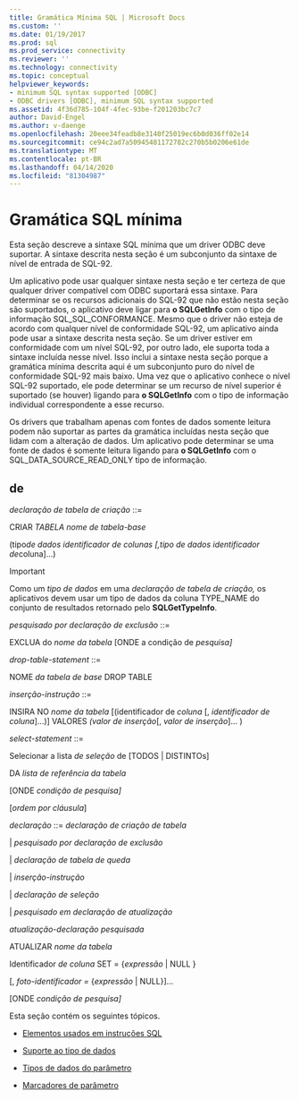 ```yaml
---
title: Gramática Mínima SQL | Microsoft Docs
ms.custom: ''
ms.date: 01/19/2017
ms.prod: sql
ms.prod_service: connectivity
ms.reviewer: ''
ms.technology: connectivity
ms.topic: conceptual
helpviewer_keywords:
- minimum SQL syntax supported [ODBC]
- ODBC drivers [ODBC], minimum SQL syntax supported
ms.assetid: 4f36d785-104f-4fec-93be-f201203bc7c7
author: David-Engel
ms.author: v-daenge
ms.openlocfilehash: 20eee34feadb8e3140f25019ec6b0d036ff02e14
ms.sourcegitcommit: ce94c2ad7a50945481172782c270b5b0206e61de
ms.translationtype: MT
ms.contentlocale: pt-BR
ms.lasthandoff: 04/14/2020
ms.locfileid: "81304987"
---
```

# <a name="sql-minimum-grammar"></a>Gramática SQL mínima
Esta seção descreve a sintaxe SQL mínima que um driver ODBC deve suportar. A sintaxe descrita nesta seção é um subconjunto da sintaxe de nível de entrada de SQL-92.  
  
 Um aplicativo pode usar qualquer sintaxe nesta seção e ter certeza de que qualquer driver compatível com ODBC suportará essa sintaxe. Para determinar se os recursos adicionais do SQL-92 que não estão nesta seção são suportados, o aplicativo deve ligar para **o SQLGetInfo** com o tipo de informação SQL_SQL_CONFORMANCE. Mesmo que o driver não esteja de acordo com qualquer nível de conformidade SQL-92, um aplicativo ainda pode usar a sintaxe descrita nesta seção. Se um driver estiver em conformidade com um nível SQL-92, por outro lado, ele suporta toda a sintaxe incluída nesse nível. Isso inclui a sintaxe nesta seção porque a gramática mínima descrita aqui é um subconjunto puro do nível de conformidade SQL-92 mais baixo. Uma vez que o aplicativo conhece o nível SQL-92 suportado, ele pode determinar se um recurso de nível superior é suportado (se houver) ligando para **o SQLGetInfo** com o tipo de informação individual correspondente a esse recurso.  
  
 Os drivers que trabalham apenas com fontes de dados somente leitura podem não suportar as partes da gramática incluídas nesta seção que lidam com a alteração de dados. Um aplicativo pode determinar se uma fonte de dados é somente leitura ligando para **o SQLGetInfo** com o SQL_DATA_SOURCE_READ_ONLY tipo de informação.  
  
## <a name="statement"></a>de  
 *declaração de tabela de criação* ::=  
  
 CRIAR *TABELA nome de tabela-base*  
  
 (tipo*de dados identificador de colunas* *[,tipo de dados identificador de*coluna]...)  
  
> [!IMPORTANT]  
>  Como um *tipo de dados* em uma *declaração de tabela de criação,* os aplicativos devem usar um tipo de dados da coluna TYPE_NAME do conjunto de resultados retornado pelo **SQLGetTypeInfo**.  
  
 *pesquisado por declaração de exclusão* ::=  
  
 EXCLUA do *nome da tabela* [ONDE a condição de *pesquisa]*  
  
 *drop-table-statement* ::=  
  
 NOME *da tabela de base* DROP TABLE  
  
 *inserção-instrução* ::=  
  
 INSIRA NO *nome da tabela* [(identificador de *coluna* [, *identificador de coluna*]...)]      VALORES *(valor de inserção*[, *valor de inserção*]... )  
  
 *select-statement* ::=  
  
 Selecionar a lista *de seleção* de [TODOS &#124; DISTINTOs]  
  
 DA *lista de referência da tabela*  
  
 [ONDE *condição de pesquisa]*  
  
 [*ordem por cláusula*]  
  
 *declaração* ::= *declaração de criação de tabela*  
  
 &#124; *pesquisado por declaração de exclusão*  
  
 &#124; *declaração de tabela de queda*  
  
 &#124; *inserção-instrução*  
  
 &#124; *declaração de seleção*  
  
 &#124; *pesquisado em declaração de atualização*  
  
 *atualização-declaração pesquisada*  
  
 ATUALIZAR *nome da tabela*  
  
 Identificador *de coluna* SET = {*expressão* &#124; NULL }  
  
 [, *foto-identificador =* {*expressão* &#124; NULL}]...  
  
 [ONDE *condição de pesquisa]*  
  
 Esta seção contém os seguintes tópicos.  
  
-   [Elementos usados em instruções SQL](../../../odbc/reference/appendixes/elements-used-in-sql-statements.md)  
  
-   [Suporte ao tipo de dados](../../../odbc/reference/appendixes/data-type-support.md)  
  
-   [Tipos de dados do parâmetro](../../../odbc/reference/appendixes/parameter-data-types.md)  
  
-   [Marcadores de parâmetro](../../../odbc/reference/appendixes/parameter-markers.md)
